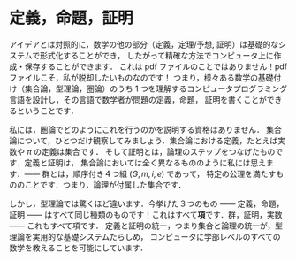 <!-- # Definitions, true/false statements, and proofs -->
# 定義，命題，証明

<!-- In contrast to ideas, the other parts of mathematics (the definitions, theorems/conjectures, and proofs) can be formalised in a foundational system, and hence can be created and stored on a computer in a precise way. By this, I don’t mean a pdf file! Pdf files are exactly what I want to move away from! I mean that people have designed computer programming languages which understand one of the various foundations of mathematics (set theory, type theory, category theory) and then mathematicians can write code in this language which represents the definition, true/false statement or proof in question. -->

アイデアとは対照的に，数学の他の部分（定義，定理/予想, 証明）は基礎的なシステムで形式化することができ，
したがって精確な方法でコンピュータ上に作成・保存することができます．
これは pdf ファイルのことではありません！pdf ファイルこそ，私が脱却したいものなのです！
つまり，様々ある数学の基礎付け（集合論，型理論，圏論）のうち
1 つを理解するコンピュータプログラミング言語を設計し，その言語で数学者が問題の定義，命題，
証明を書くことができるということです．

<!-- I am certainly not qualified to explain how all this works in category theory. In set theory, let me just make one observation. A definition in set theory, for example the definition of the real numbers, or $\pi$, is a set. And a proof is a sequence of steps in *logic*. A definition and a proof seem to me to be two completely different things in set theory. A group is a mixture of these things — a group is an ordered quadruple $(G,m,i,e)$ satisfying some axioms, so it’s a set with some logic attached. -->

私には，圏論でどのようにこれを行うのかを説明する資格はありません．
集合論について，ひとつだけ観察してみましょう．集合論における定義，たとえば実数や $\pi$ の定義は集合です．
そして証明とは，論理のステップをつなげたものです．定義と証明は，
集合論においては全く異なるもののように私には思えます．―― 群とは，順序付き４つ組 $(G,m,i,e)$ であって，
特定の公理を満たすもののことです．つまり，論理が付属した集合です．

<!-- In type theory however, things are surprisingly different. All three things — definitions, true/false statements, and proofs — are *all the same kind of thing*! They are all **terms**. A group, a proof, the real numbers — they are all terms. This unification of definitions and proofs — of sets and logic — are what seems to make type theory a practical foundational system for teaching all undergraduate level mathematics to computers. -->

しかし，型理論では驚くほど違います．今挙げた３つのもの ―― 定義，命題，証明 ――
はすべて同じ種類のものです！これはすべて**項**です．群，証明，実数 ―― これもすべて項です．
定義と証明の統一，つまり集合と論理の統一が，型理論を実用的な基礎システムたらしめ，
コンピュータに学部レベルのすべての数学を教えることを可能にしています．